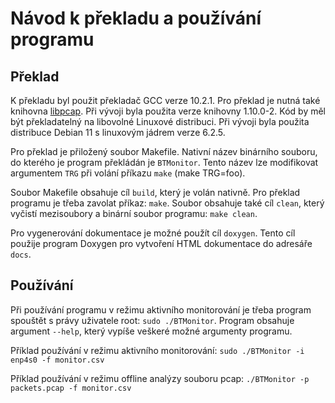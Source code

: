 # Návod k překladu a používání programu

## Překlad

K překladu byl použit překladač GCC verze 10.2.1. Pro překlad je nutná také knihovna [libpcap](https://www.tcpdump.org). Při vývoji byla použita verze knihovny 1.10.0-2.
Kód by měl být překladatelný na libovolné Linuxové distribuci. Při vývoji byla použita distribuce Debian 11 s linuxovým jádrem verze 6.2.5.

Pro překlad je přiložený soubor Makefile. Nativní název binárního souboru, do kterého je program překládán je `BTMonitor`.
Tento název lze modifikovat argumentem `TRG` při volání příkazu `make` (make TRG=foo).

Soubor Makefile obsahuje cíl `build`, který je volán nativně. Pro překlad programu je třeba zavolat příkaz: `make`.
Soubor obsahuje také cíl `clean`, který vyčistí mezisoubory a binární soubor programu: `make clean`.

Pro vygenerování dokumentace je možné použít cíl `doxygen`. Tento cíl použije program Doxygen pro vytvoření HTML dokumentace do adresáře `docs`.

## Používání

Při používání programu v režimu aktivního monitorování je třeba program spouštět s právy uživatele root: `sudo ./BTMonitor`.
Program obsahuje argument `--help`, který vypíše veškeré možné argumenty programu.

Příklad používání v režimu aktivního monitorování:
    `sudo ./BTMonitor -i enp4s0 -f monitor.csv`

Příklad používání v režimu offline analýzy souboru pcap:
    `./BTMonitor -p packets.pcap -f monitor.csv`

